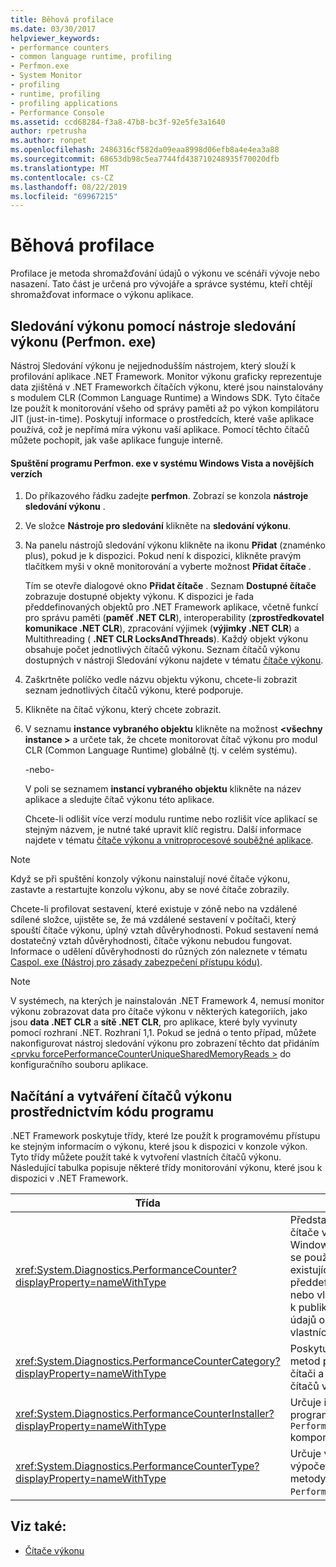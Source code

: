 ```yaml
---
title: Běhová profilace
ms.date: 03/30/2017
helpviewer_keywords:
- performance counters
- common language runtime, profiling
- Perfmon.exe
- System Monitor
- profiling
- runtime, profiling
- profiling applications
- Performance Console
ms.assetid: ccd68284-f3a8-47b8-bc3f-92e5fe3a1640
author: rpetrusha
ms.author: ronpet
ms.openlocfilehash: 2486316cf582da09eaa8998d06efb8a4e4ea3a88
ms.sourcegitcommit: 68653db98c5ea7744fd438710248935f70020dfb
ms.translationtype: MT
ms.contentlocale: cs-CZ
ms.lasthandoff: 08/22/2019
ms.locfileid: "69967215"
---
```

# <a name="runtime-profiling"></a>Běhová profilace
Profilace je metoda shromažďování údajů o výkonu ve scénáři vývoje nebo nasazení. Tato část je určená pro vývojáře a správce systému, kteří chtějí shromažďovat informace o výkonu aplikace.  
  
## <a name="tracking-performance-using-the-performance-monitor-perfmonexe"></a>Sledování výkonu pomocí nástroje sledování výkonu (Perfmon. exe)  
 Nástroj Sledování výkonu je nejjednodušším nástrojem, který slouží k profilování aplikace .NET Framework. Monitor výkonu graficky reprezentuje data zjištěná v .NET Frameworkch čítačích výkonu, které jsou nainstalovány s modulem CLR (Common Language Runtime) a Windows SDK. Tyto čítače lze použít k monitorování všeho od správy paměti až po výkon kompilátoru JIT (just-in-time). Poskytují informace o prostředcích, které vaše aplikace používá, což je nepřímá míra výkonu vaší aplikace. Pomocí těchto čítačů můžete pochopit, jak vaše aplikace funguje interně.  
  
#### <a name="to-run-perfmonexe-on-windows-vista-and-later-versions"></a>Spuštění programu Perfmon. exe v systému Windows Vista a novějších verzích  
  
1. Do příkazového řádku zadejte **perfmon**. Zobrazí se konzola **nástroje sledování výkonu** .  
  
2. Ve složce **Nástroje pro sledování** klikněte na **sledování výkonu**.  
  
3. Na panelu nástrojů sledování výkonu klikněte na ikonu **Přidat** (znaménko plus), pokud je k dispozici. Pokud není k dispozici, klikněte pravým tlačítkem myši v okně monitorování a vyberte možnost **Přidat čítače** .  
  
     Tím se otevře dialogové okno **Přidat čítače** . Seznam **Dostupné čítače** zobrazuje dostupné objekty výkonu. K dispozici je řada předdefinovaných objektů pro .NET Framework aplikace, včetně funkcí pro správu paměti (**paměť .NET CLR**), interoperability (**zprostředkovatel komunikace .NET CLR**), zpracování výjimek (**výjimky .NET CLR**) a Multithreading ( **.NET CLR LocksAndThreads**). Každý objekt výkonu obsahuje počet jednotlivých čítačů výkonu. Seznam čítačů výkonu dostupných v nástroji Sledování výkonu najdete v tématu [čítače výkonu](../../../docs/framework/debug-trace-profile/performance-counters.md).  
  
4. Zaškrtněte políčko vedle názvu objektu výkonu, chcete-li zobrazit seznam jednotlivých čítačů výkonu, které podporuje.  
  
5. Klikněte na čítač výkonu, který chcete zobrazit.  
  
6. V seznamu **instance vybraného objektu** klikněte na možnost  **\<všechny instance >** a určete tak, že chcete monitorovat čítač výkonu pro modul CLR (Common Language Runtime) globálně (tj. v celém systému).  
  
     -nebo-  
  
     V poli se seznamem **instancí vybraného objektu** klikněte na název aplikace a sledujte čítač výkonu této aplikace.  
  
     Chcete-li odlišit více verzí modulu runtime nebo rozlišit více aplikací se stejným názvem, je nutné také upravit klíč registru. Další informace najdete v tématu [čítače výkonu a vnitroprocesové souběžné aplikace](../../../docs/framework/debug-trace-profile/performance-counters-and-in-process-side-by-side-applications.md).  
  
> [!NOTE]
> Když se při spuštění konzoly výkonu nainstalují nové čítače výkonu, zastavte a restartujte konzolu výkonu, aby se nové čítače zobrazily.  
  
 Chcete-li profilovat sestavení, které existuje v zóně nebo na vzdálené sdílené složce, ujistěte se, že má vzdálené sestavení v počítači, který spouští čítače výkonu, úplný vztah důvěryhodnosti. Pokud sestavení nemá dostatečný vztah důvěryhodnosti, čítače výkonu nebudou fungovat. Informace o udělení důvěryhodnosti do různých zón naleznete v tématu [Caspol. exe (Nástroj pro zásady zabezpečení přístupu kódu)](../../../docs/framework/tools/caspol-exe-code-access-security-policy-tool.md).  
  
> [!NOTE]
> V systémech, na kterých je nainstalován .NET Framework 4, nemusí monitor výkonu zobrazovat data pro čítače výkonu v některých kategoriích, jako jsou **data .NET CLR** a **sítě .NET CLR**, pro aplikace, které byly vyvinuty pomocí rozhraní .NET. Rozhraní 1,1. Pokud se jedná o tento případ, můžete nakonfigurovat nástroj sledování výkonu pro zobrazení těchto dat přidáním [ \<prvku forcePerformanceCounterUniqueSharedMemoryReads >](../../../docs/framework/configure-apps/file-schema/runtime/forceperformancecounteruniquesharedmemoryreads-element.md) do konfiguračního souboru aplikace.  
  
## <a name="reading-and-creating-performance-counters-programmatically"></a>Načítání a vytváření čítačů výkonu prostřednictvím kódu programu  
 .NET Framework poskytuje třídy, které lze použít k programovému přístupu ke stejným informacím o výkonu, které jsou k dispozici v konzole výkon. Tyto třídy můžete použít také k vytvoření vlastních čítačů výkonu. Následující tabulka popisuje některé třídy monitorování výkonu, které jsou k dispozici v .NET Framework.  
  
|Třída|Popis|  
|-----------|-----------------|  
|<xref:System.Diagnostics.PerformanceCounter?displayProperty=nameWithType>|Představuje součást čítače výkonu systému Windows NT. Tato třída se používá ke čtení existujících předdefinovaných nebo vlastních čítačů a k publikování (zápisu) údajů o výkonu do vlastních čítačů.|  
|<xref:System.Diagnostics.PerformanceCounterCategory?displayProperty=nameWithType>|Poskytuje několik metod pro interakci s čítači a kategoriemi čítačů v počítači.|  
|<xref:System.Diagnostics.PerformanceCounterInstaller?displayProperty=nameWithType>|Určuje instalační program pro `PerformanceCounter` komponentu.|  
|<xref:System.Diagnostics.PerformanceCounterType?displayProperty=nameWithType>|Určuje vzorec pro výpočet `NextValue` metody `PerformanceCounter`pro.|  
  
## <a name="see-also"></a>Viz také:

- [Čítače výkonu](../../../docs/framework/debug-trace-profile/performance-counters.md)
